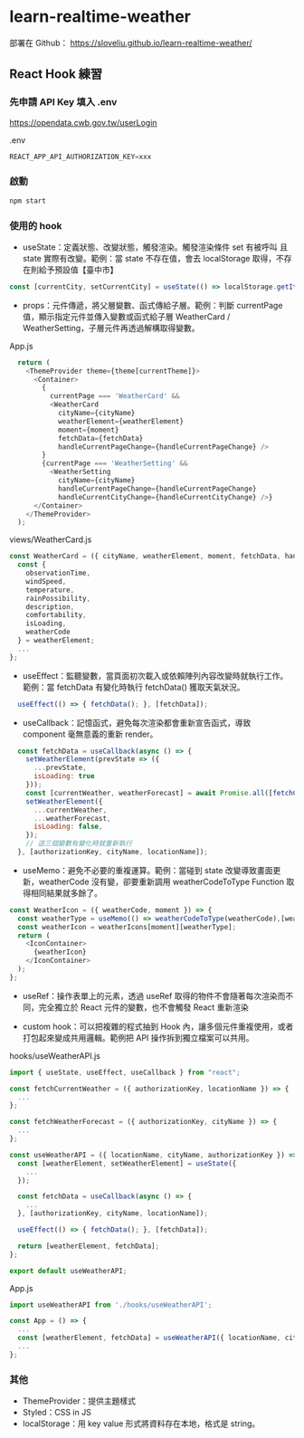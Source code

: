 # learn-realtime-weather

部署在 Github： <https://sloveliu.github.io/learn-realtime-weather/>

## React Hook 練習

### 先申請 API Key 填入 .env

<https://opendata.cwb.gov.tw/userLogin>

.env

```js
REACT_APP_API_AUTHORIZATION_KEY=xxx
```

### 啟動

```js
npm start
```

### 使用的 hook

- useState：定義狀態、改變狀態，觸發渲染。觸發渲染條件  set 有被呼叫 且 state 實際有改變。範例：當 state 不存在值，會去 localStorage 取得，不存在則給予預設值【臺中市】

```js
const [currentCity, setCurrentCity] = useState(() => localStorage.getItem('cityName') || '臺中市');
```

- props：元件傳遞，將父層變數、函式傳給子層。範例：判斷 currentPage 值，顯示指定元件並傳入變數或函式給子層 WeatherCard / WeatherSetting，子層元件再透過解構取得變數。

App.js

```js
  return (
    <ThemeProvider theme={theme[currentTheme]}>
      <Container>
        {
          currentPage === 'WeatherCard' &&
          <WeatherCard
            cityName={cityName}
            weatherElement={weatherElement}
            moment={moment}
            fetchData={fetchData}
            handleCurrentPageChange={handleCurrentPageChange} />
        }
        {currentPage === 'WeatherSetting' &&
          <WeatherSetting
            cityName={cityName}
            handleCurrentPageChange={handleCurrentPageChange}
            handleCurrentCityChange={handleCurrentCityChange} />}
      </Container>
    </ThemeProvider>
  );

```

views/WeatherCard.js

```js
const WeatherCard = ({ cityName, weatherElement, moment, fetchData, handleCurrentPageChange }) => {
  const {
    observationTime,
    windSpeed,
    temperature,
    rainPossibility,
    description,
    comfortability,
    isLoading,
    weatherCode
  } = weatherElement;
  ...
};
```

- useEffect：監聽變數，當頁面初次載入或依賴陣列內容改變時就執行工作。範例：當 fetchData 有變化時執行 fetchData() 獲取天氣狀況。

```js
  useEffect(() => { fetchData(); }, [fetchData]);
```

- useCallback：記憶函式，避免每次渲染都會重新宣告函式，導致 component 毫無意義的重新 render。

```js
  const fetchData = useCallback(async () => {
    setWeatherElement(prevState => ({
      ...prevState,
      isLoading: true
    }));
    const [currentWeather, weatherForecast] = await Promise.all([fetchCurrentWeather({ authorizationKey, locationName }), fetchWeatherForecast({ authorizationKey, cityName })]);
    setWeatherElement({
      ...currentWeather,
      ...weatherForecast,
      isLoading: false,
    });
    // 這三個變數有變化時就重新執行
  }, [authorizationKey, cityName, locationName]);
```

- useMemo：避免不必要的重複運算。範例：當碰到 state 改變導致畫面更新，weatherCode 沒有變，卻要重新調用 weatherCodeToType Function 取得相同結果就多餘了。

```js
const WeatherIcon = ({ weatherCode, moment }) => {
  const weatherType = useMemo(() => weatherCodeToType(weatherCode),[weatherCode])
  const weatherIcon = weatherIcons[moment][weatherType];
  return (
    <IconContainer>
      {weatherIcon}
    </IconContainer>
  );
};
```

- useRef：操作表單上的元素，透過 useRef 取得的物件不會隨著每次渲染而不同，完全獨立於 React 元件的變數，也不會觸發 React 重新渲染

- custom hook：可以把複雜的程式抽到 Hook 內，讓多個元件重複使用，或者打包起來變成共用邏輯。範例把 API 操作拆到獨立檔案可以共用。

hooks/useWeatherAPI.js

```js
import { useState, useEffect, useCallback } from "react";

const fetchCurrentWeather = ({ authorizationKey, locationName }) => {
  ...
};

const fetchWeatherForecast = ({ authorizationKey, cityName }) => {
  ...
};

const useWeatherAPI = ({ locationName, cityName, authorizationKey }) => {
  const [weatherElement, setWeatherElement] = useState({
    ...
  });

  const fetchData = useCallback(async () => {
    ...
  }, [authorizationKey, cityName, locationName]);

  useEffect(() => { fetchData(); }, [fetchData]);

  return [weatherElement, fetchData];
};

export default useWeatherAPI;
```

App.js

```js
import useWeatherAPI from './hooks/useWeatherAPI';

const App = () => {
  ...
  const [weatherElement, fetchData] = useWeatherAPI({ locationName, cityName, authorizationKey: AUTHORIZATION_KEY });
  ...
};

```

### 其他

- ThemeProvider：提供主題樣式
- Styled：CSS in JS
- localStorage：用 key value 形式將資料存在本地，格式是 string。
